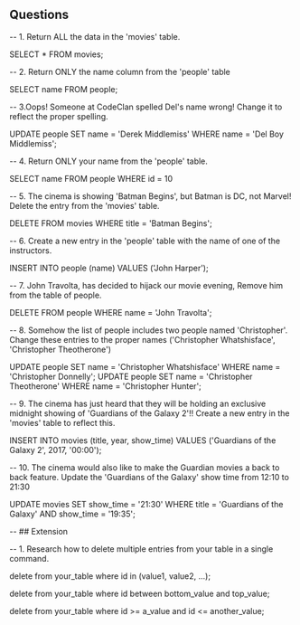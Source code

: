 ## Questions

-- 1. Return ALL the data in the 'movies' table.

SELECT * FROM movies;

-- 2. Return ONLY the name column from the 'people' table

SELECT name FROM people;

-- 3.Oops! Someone at CodeClan spelled Del's name wrong! Change it to reflect the proper spelling.

UPDATE people SET name = 'Derek Middlemiss' WHERE name = 'Del Boy Middlemiss';

-- 4. Return ONLY your name from the 'people' table.

SELECT name FROM people WHERE id = 10

-- 5. The cinema is showing 'Batman Begins', but Batman is DC, not Marvel! Delete the entry from the 'movies' table.

DELETE FROM movies WHERE title = 'Batman Begins';

-- 6. Create a new entry in the 'people' table with the name of one of the instructors.

INSERT INTO people (name) VALUES ('John Harper');

-- 7. John Travolta, has decided to hijack our movie evening, Remove him from the table of people.

DELETE FROM people WHERE name = 'John Travolta';

-- 8. Somehow the list of people includes two people named 'Christopher'. Change these entries to the proper names ('Christopher Whatshisface', 'Christopher Theotherone')

UPDATE people SET name = 'Christopher Whatshisface' WHERE name = 'Christopher Donnelly';
UPDATE people SET name = 'Christopher Theotherone' WHERE name = 'Christopher Hunter';

-- 9. The cinema has just heard that they will be holding an exclusive midnight showing of 'Guardians of the Galaxy 2'!! Create a new entry in the 'movies' table to reflect this.

INSERT INTO movies (title, year, show_time) VALUES ('Guardians of the Galaxy 2', 2017, '00:00');

-- 10. The cinema would also like to make the Guardian movies a back to back feature. Update the 'Guardians of the Galaxy' show time from 12:10 to 21:30

UPDATE movies SET show_time = '21:30' WHERE title = 'Guardians of the Galaxy' AND show_time = '19:35';

-- ## Extension

-- 1. Research how to delete multiple entries from your table in a single command.

delete from your_table
where id in (value1, value2, ...);

delete from your_table
where id between bottom_value and top_value;

delete from your_table
where id >= a_value and id <= another_value;